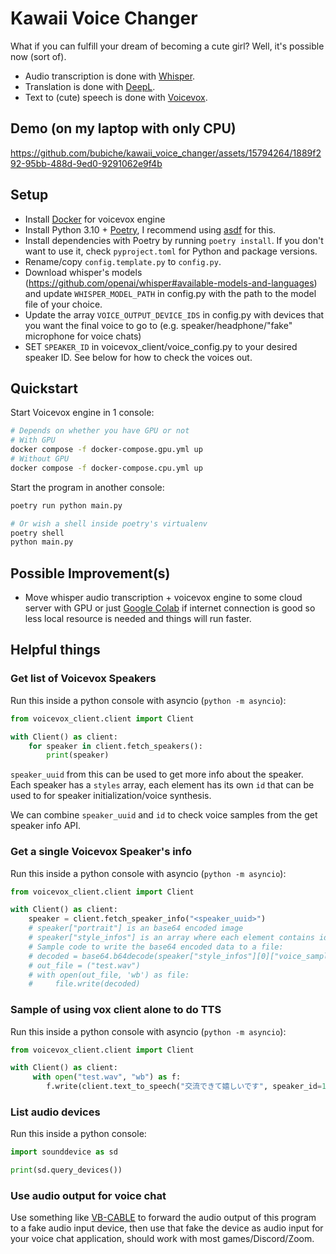 # Kawaii Voice Changer

What if you can fulfill your dream of becoming a cute girl? Well, it's possible now (sort of).

- Audio transcription is done with [Whisper](https://github.com/openai/whisper).
- Translation is done with [DeepL](https://www.deepl.com/).
- Text to (cute) speech is done with [Voicevox](https://github.com/VOICEVOX/voicevox_engine).

## Demo (on my laptop with only CPU)

https://github.com/bubiche/kawaii_voice_changer/assets/15794264/1889f292-95bb-488d-9ed0-9291062e9f4b

## Setup

- Install [Docker](https://www.docker.com) for voicevox engine
- Install Python 3.10 + [Poetry](https://python-poetry.org/), I recommend using [asdf](https://asdf-vm.com/) for this.
- Install dependencies with Poetry by running `poetry install`. If you don't want to use it, check `pyproject.toml` for Python and package versions.
- Rename/copy `config.template.py` to `config.py`.
- Download whisper's models (https://github.com/openai/whisper#available-models-and-languages) and update `WHISPER_MODEL_PATH` in config.py with the path to the model file of your choice.
- Update the array `VOICE_OUTPUT_DEVICE_IDS` in config.py with devices that you want the final voice to go to (e.g. speaker/headphone/"fake" microphone for voice chats)
- SET `SPEAKER_ID` in voicevox_client/voice_config.py to your desired speaker ID. See below for how to check the voices out.

## Quickstart

Start Voicevox engine in 1 console:

```bash
# Depends on whether you have GPU or not
# With GPU
docker compose -f docker-compose.gpu.yml up
# Without GPU
docker compose -f docker-compose.cpu.yml up
```

Start the program in another console:

```bash
poetry run python main.py

# Or wish a shell inside poetry's virtualenv
poetry shell
python main.py
```

## Possible Improvement(s)

- Move whisper audio transcription + voicevox engine to some cloud server with GPU or just [Google Colab](https://colab.research.google.com/) if internet connection is good so less local resource is needed and things will run faster.

## Helpful things

### Get list of Voicevox Speakers

Run this inside a python console with asyncio (`python -m asyncio`):

```python
from voicevox_client.client import Client

with Client() as client:
    for speaker in client.fetch_speakers():
        print(speaker)
```

`speaker_uuid` from this can be used to get more info about the speaker.
Each speaker has a `styles` array, each element has its own `id` that can be used to for speaker initialization/voice synthesis.

We can combine `speaker_uuid` and `id` to check voice samples from the get speaker info API.

### Get a single Voicevox Speaker's info

Run this inside a python console with asyncio (`python -m asyncio`):

```python
from voicevox_client.client import Client

with Client() as client:
    speaker = client.fetch_speaker_info("<speaker_uuid>")
    # speaker["portrait"] is an base64 encoded image
    # speaker["style_infos"] is an array where each element contains id (style id), portrait (base64 encoded image), icon (base64 encoded image), voice_samples (array of base64 encoded voice samples)
    # Sample code to write the base64 encoded data to a file:
    # decoded = base64.b64decode(speaker["style_infos"][0]["voice_samples"][0])
    # out_file = ("test.wav")
    # with open(out_file, 'wb') as file:
    #     file.write(decoded)
```

### Sample of using vox client alone to do TTS

Run this inside a python console with asyncio (`python -m asyncio`):

```python
from voicevox_client.client import Client

with Client() as client:
     with open("test.wav", "wb") as f:
        f.write(client.text_to_speech("交流できて嬉しいです", speaker_id=10))
```

### List audio devices

Run this inside a python console:

```python
import sounddevice as sd

print(sd.query_devices())
```

### Use audio output for voice chat

Use something like [VB-CABLE](https://vb-audio.com/Cable/index.htm) to forward the audio output of this program to a fake audio input device, then use that fake the device as audio input for your voice chat application, should work with most games/Discord/Zoom.
